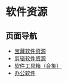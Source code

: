 # 软件资源

<!--@include: @/common/disclaimer.md-->

## 页面导航

- [宝藏软件资源](./precious)
- [剪辑软件资源](./editing)
- [软件工具箱（合集）](./mobile)
- [办公软件](./office)



